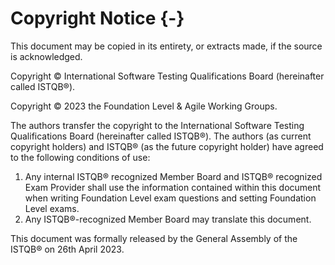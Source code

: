# Copyright Notice {-}

This document may be copied in its entirety, or extracts made, if the source is acknowledged.

Copyright © International Software Testing Qualifications Board (hereinafter called ISTQB®).

Copyright © 2023 the Foundation Level & Agile Working Groups.

The authors transfer the copyright to the International Software Testing Qualifications Board (hereinafter called ISTQB®). The authors (as current copyright holders) and ISTQB® (as the future copyright holder) have agreed to the following conditions of use:

1. Any internal ISTQB® recognized Member Board and ISTQB® recognized Exam Provider shall use the information contained within this document when writing Foundation Level exam questions and setting Foundation Level exams.
1. Any ISTQB®\-recognized Member Board may translate this document.

This document was formally released by the General Assembly of the ISTQB® on 26th April 2023.
